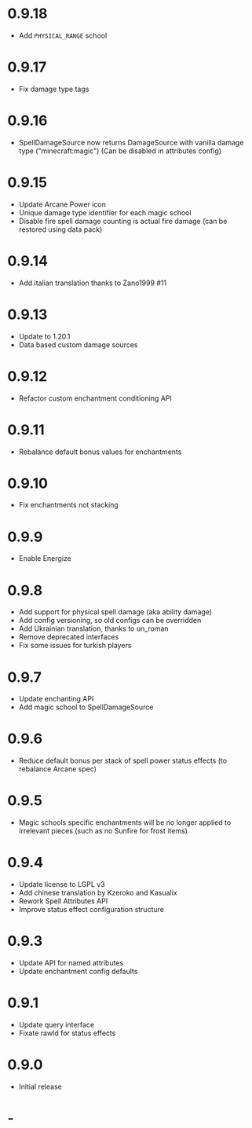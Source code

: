 # 0.9.18

- Add `PHYSICAL_RANGE` school

# 0.9.17

- Fix damage type tags

# 0.9.16

- SpellDamageSource now returns DamageSource with vanilla damage type ("minecraft:magic")  (Can be disabled in attributes config)

# 0.9.15

- Update Arcane Power icon
- Unique damage type identifier for each magic school
- Disable fire spell damage counting is actual fire damage (can be restored using data pack)

# 0.9.14

- Add italian translation thanks to Zano1999 #11

# 0.9.13

- Update to 1.20.1
- Data based custom damage sources

# 0.9.12

- Refactor custom enchantment conditioning API 

# 0.9.11

- Rebalance default bonus values for enchantments

# 0.9.10

- Fix enchantments not stacking 

# 0.9.9

- Enable Energize

# 0.9.8

- Add support for physical spell damage (aka ability damage)
- Add config versioning, so old configs can be overridden
- Add Ukrainian translation, thanks to un_roman
- Remove deprecated interfaces
- Fix some issues for turkish players

# 0.9.7
- Update enchanting API
- Add magic school to SpellDamageSource

# 0.9.6
- Reduce default bonus per stack of spell power status effects (to rebalance Arcane spec)

# 0.9.5
- Magic schools specific enchantments will be no longer applied to irrelevant pieces (such as no Sunfire for frost items)

# 0.9.4
- Update license to LGPL v3
- Add chinese translation by Kzeroko and Kasualix
- Rework Spell Attributes API
- Improve status effect configuration structure

# 0.9.3
- Update API for named attributes
- Update enchantment config defaults

# 0.9.1
- Update query interface
- Fixate rawId for status effects

# 0.9.0
- Initial release

# -